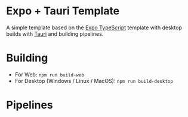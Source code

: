 # Expo + Tauri Template
A simple template based on the [Expo TypeScript](https://docs.expo.dev/guides/typescript/) template with desktop builds with [Tauri](https://v2.tauri.app/) and building pipelines.

# Building
- For Web: `npm run build-web`
- For Desktop (Windows / Linux / MacOS): `npm run build-desktop`

# Pipelines